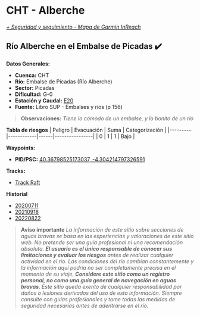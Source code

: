 # CHT - Alberche
*[+ Seguridad y seguimiento - Mapa de Garmin InReach](https://share.garmin.com/gpalacios82)*

## Río Alberche en el Embalse de Picadas :heavy_check_mark:

**Datos Generales:**
* **Cuenca:** CHT
* **Río:** Embalse de Picadas (Río Alberche)
* **Sector:** Picadas
* **Dificultad:** G-0
* **Estación y Caudal:** [E20](https://saihtajo.chtajo.es/stmobile/index.php?url=/tr/ficha/estacion:E_20)
* **Fuente:** Libro SUP - Embalses y ríos (p 156)

>**Observaciones:**
*Tiene lo cómodo de un embalse, y lo bonito de un río*

**Tabla de riesgos**
| Peligro | Evacuación | Suma | Categorización |
|---------|------------|------|----------------|
|     0   |       1    |   1  |      Bajo      |

**Waypoints:**
* **PID/PSC:** [40.36798525173037, -4.304214797326591](https://maps.app.goo.gl/bQ1y4CQ3naBfBZrVA)

**Tracks:**
* [Track Raft](https://connect.garmin.com/modern/course/75805824)

**Historial**
* [20200711](https://connect.garmin.com/modern/activity/5219682527)
* [20210918](https://connect.garmin.com/modern/activity/7508791685)
* [20220822](https://connect.garmin.com/modern/activity/9455663030)

>**Aviso importante**
*La información de este sitio sobre secciones de aguas bravas se basa en las experiencias y valoraciones de este sitio web. No pretende ser una guía profesional ni una recomendación absoluta. **El usuario es el único responsable de conocer sus limitaciones y evaluar los riesgos** antes de realizar cualquier actividad en el río. Las condiciones del río cambian constantemente y la información aquí podría no ser completamente precisa en el momento de su viaje. **Considere este sitio como un registro personal, no como una guía general de navegación en aguas bravas**. Este sitio queda exento de cualquier responsabilidad por daños o lesiones derivados del uso de esta información. Siempre consulte con guías profesionales y tome todas las medidas de seguridad necesarias antes de adentrarse en el río.*